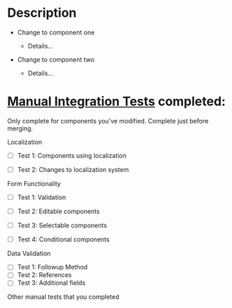# Description

* Change to component one
    - Details...
    
* Change to component two
    - Details...

# [Manual Integration Tests](https://github.com/flatten-official/backend-so/blob/master/test/manual/Manual%20Integration%20Tests.md) completed:

Only complete for components you've modified. Complete just before merging.

Localization 

- [ ] Test 1: Components using localization
- [ ] Test 2: Changes to localization system


Form Functionality

- [ ] Test 1: Validation
- [ ] Test 2: Editable components
- [ ] Test 3: Selectable components
- [ ] Test 4: Conditional components


Data Validation 

- [ ] Test 1: Followup Method
- [ ] Test 2: References
- [ ] Test 3: Additional fields

Other manual tests that you completed
